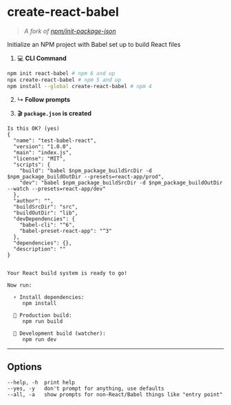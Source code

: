 # create-react-babel

> _A fork of [npm/init-package-json](https://github.com/npm/init-package-json)_

Initialize an NPM project with Babel set up to build React files

1. 💻 **CLI Command**

```sh
npm init react-babel # npm 6 and up
npx create-react-babel # npm 5 and up
npm install --global create-react-babel # npm 4
```

2. ↳ **Follow prompts**

3. 🎬 **`package.json` is created**

```
Is this OK? (yes)
{
  "name": "test-babel-react",
  "version": "1.0.0",
  "main": "index.js",
  "license": "MIT",
  "scripts": {
    "build": "babel $npm_package_buildSrcDir -d $npm_package_buildOutDir --presets=react-app/prod",
    "dev": "babel $npm_package_buildSrcDir -d $npm_package_buildOutDir --watch --presets=react-app/dev"
  },
  "author": "",
  "buildSrcDir": "src",
  "buildOutDir": "lib",
  "devDependencies": {
    "babel-cli": "^6",
    "babel-preset-react-app": "^3"
  },
  "dependencies": {},
  "description": ""
}


Your React build system is ready to go!

Now run:

  ⚡️ Install dependencies:
     npm install

  🚦 Production build:
     npm run build

  🚧 Development build (watcher):
     npm run dev
```

---

## Options

```
--help, -h  print help
--yes, -y   don't prompt for anything, use defaults
--all, -a   show prompts for non-React/Babel things like "entry point"
```
